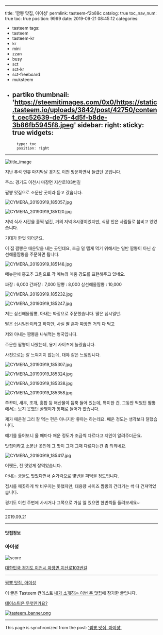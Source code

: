 
---
title: '짬뽕 맛집, 아이성'
permlink: tasteem-f2b88c
catalog: true
toc_nav_num: true
toc: true
position: 9999
date: 2019-09-21 08:45:12
categories:
- tasteem
tags:
- tasteem
- tasteem-kr
- kr
- mini
- zzan
- busy
- sct
- sct-kr
- sct-freeboard
- muksteem
- partiko
thumbnail: 'https://steemitimages.com/0x0/https://static.tasteem.io/uploads/3842/post/42750/content_cec52639-de75-4d5f-b8de-3b86fb5945f8.jpeg'
sidebar:
    right:
        sticky: true
widgets:
    -
        type: toc
        position: right
---


![title_image](https://steemitimages.com/0x0/https://static.tasteem.io/uploads/3842/post/42750/content_cec52639-de75-4d5f-b8de-3b86fb5945f8.jpeg)

지난 추석 연휴 마지막날 경기도 이천 방문하면서 들렸던 곳입니다.

주소: 경기도 이천시 마장면 지산로103번길

짬뽕 맛집으로 소문난 곳이라 듣고 갔습니다.

![CYMERA_20190919_185057.jpg](https://steemitimages.com/0x0/https://static.tasteem.io/uploads/image/image/212661/eeb516c1-9003-4817-8f2e-c51317a539f8.jpeg)

![CYMERA_20190919_185120.jpg](https://steemitimages.com/0x0/https://static.tasteem.io/uploads/image/image/212662/eeb516c1-9003-4817-8f2e-c51317a539f8.jpeg)

저녁 식사 시간을 훌쩍 넘긴, 거의 저녁 8시경이었지만,
식당 안은 사람들로 붐비고 있었습니다.

기대가 한껏 되더군요.

이 집 짬뽕은 매운맛을 내는 곳인데요,
조금 덜 맵게 먹기 위해서는 일반 짬뽕이 아닌 삼선해물짬뽕을 주문하면 됩니다.

![CYMERA_20190919_185148.jpg](https://steemitimages.com/0x0/https://static.tasteem.io/uploads/image/image/212663/eeb516c1-9003-4817-8f2e-c51317a539f8.jpeg)

메뉴판에 홍고추 그림으로 각 메뉴의 매움 강도를 표현해주고 있네요.

짜장 : 6,000
간짜장 : 7,000
짬뽕 : 8,000
삼선해물짬뽕 : 10,000

![CYMERA_20190919_185232.jpg](https://steemitimages.com/0x0/https://static.tasteem.io/uploads/image/image/212665/eeb516c1-9003-4817-8f2e-c51317a539f8.jpeg)

![CYMERA_20190919_185247.jpg](https://steemitimages.com/0x0/https://static.tasteem.io/uploads/image/image/212666/eeb516c1-9003-4817-8f2e-c51317a539f8.jpeg)

저는 삼선해물짬뽕, 아내는 짜장으로 주문했습니다. 딸은 십시일반.

딸은 십시일반이라고 하지만, 사실 딸 혼자 짜장면 거의 다 먹고

저와 아내는 짬뽕을 나눠먹는 형국입니다.

주문한 짬뽕이 나왔는데, 용기 사이즈에 놀랐습니다.

사진으로는 잘 느껴지지 않는데, 대야 같은 느낌입니다.

![CYMERA_20190919_185307.jpg](https://steemitimages.com/0x0/https://static.tasteem.io/uploads/image/image/212667/eeb516c1-9003-4817-8f2e-c51317a539f8.jpeg)

![CYMERA_20190919_185324.jpg](https://steemitimages.com/0x0/https://static.tasteem.io/uploads/image/image/212668/eeb516c1-9003-4817-8f2e-c51317a539f8.jpeg)

![CYMERA_20190919_185338.jpg](https://steemitimages.com/0x0/https://static.tasteem.io/uploads/image/image/212669/eeb516c1-9003-4817-8f2e-c51317a539f8.jpeg)

![CYMERA_20190919_185358.jpg](https://steemitimages.com/0x0/https://static.tasteem.io/uploads/image/image/212670/eeb516c1-9003-4817-8f2e-c51317a539f8.jpeg)

쭈꾸미, 새우, 조개, 홍합 등 해산물이 듬뿍 들어 있는데,
특이한 건, 그동안 먹었던 짬뽕에서는 보지 못했던 골뱅이가 통째로 들어가 있습니다.

제가 매운걸 그리 잘 먹는 편은 아니지만 좋아는 하는데요.
매운 정도는 생각보다 덜했습니다.

얘기를 들어보니 올 때마다 매운 정도가 조금씩 다르다고 지인이 알려주더군요.

맛집이라고 소문난 곳인데 그 맛이 그때 그때 다르다는건 좀 의외네요.

![CYMERA_20190919_185417.jpg](https://steemitimages.com/0x0/https://static.tasteem.io/uploads/image/image/212671/eeb516c1-9003-4817-8f2e-c51317a539f8.jpeg)

어쨋든, 전 맛있게 잘먹었습니다.

아내는 궁물도 맛있다면서 숟가락으로 몇번을 퍼먹을 정도입니다.

접시를 깨끗하게 싹 비우지는 못했지만, 대용량 사이즈 짬뽕의 건더기는 싹 다 건져먹었습니다.

경기도 이천 주변에 사시거나 그쪽으로 가실 일 있으면 한번씩들 들려보세요~

---

2019.09.21

---

#### 맛집정보

### 아이성

![score](https://steemitimages.com/0x0/https://static.tasteem.io/images/steem/3Crowns.png)

[대한민국 경기도 이천시 마장면 지산로103번길](https://kr.tasteem.io/post/42750#map)

---

[짬뽕 맛집, 아이성](https://kr.tasteem.io/post/42750)

이 글은 Tasteem 컨테스트
[내가 소개하는  이번 주 맛집](https://kr.tasteem.io/event/606)에 참가한 글입니다.

[테이스팀은 무엇인가요?](https://kr.tasteem.io/about)

[![tasteem_banner.png](https://steemitimages.com/0x0/https://static.tasteem.io/images/tasteem_banner_v3.png)](https://kr.tasteem.io)

- - -

This page is synchronized from the post: ['짬뽕 맛집, 아이성'](https://steemit.com/@lucky2015/tasteem-f2b88c)
